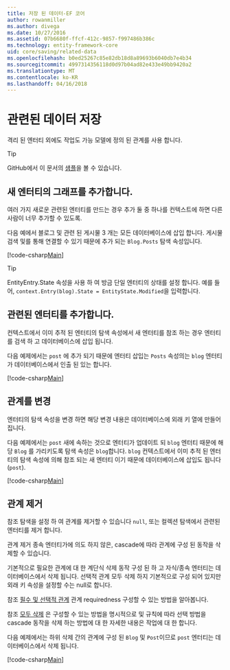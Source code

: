 ```yaml
---
title: 저장 된 데이터-EF 코어
author: rowanmiller
ms.author: divega
ms.date: 10/27/2016
ms.assetid: 07b6680f-ffcf-412c-9857-f997486b386c
ms.technology: entity-framework-core
uid: core/saving/related-data
ms.openlocfilehash: b0ed25267c85e82db18d8a89693b6040db7e4b34
ms.sourcegitcommit: 4997314356118d0d97b04ad82e433e49bb9420a2
ms.translationtype: MT
ms.contentlocale: ko-KR
ms.lasthandoff: 04/16/2018
---
```

# <a name="saving-related-data"></a>관련된 데이터 저장

격리 된 엔터티 외에도 작업도 가능 모델에 정의 된 관계를 사용 합니다.

> [!TIP]  
> GitHub에서 이 문서의 [샘플](https://github.com/aspnet/EntityFramework.Docs/tree/master/samples/core/Saving/Saving/RelatedData/)을 볼 수 있습니다.

## <a name="adding-a-graph-of-new-entities"></a>새 엔터티의 그래프를 추가합니다.

여러 가지 새로운 관련된 엔터티를 만드는 경우 추가 둘 중 하나를 컨텍스트에 하면 다른 사람이 너무 추가할 수 있도록.

다음 예에서 블로그 및 관련 된 게시물 3 개는 모든 데이터베이스에 삽입 합니다. 게시물 검색 및를 통해 연결할 수 있기 때문에 추가 되는 `Blog.Posts` 탐색 속성입니다.

[!code-csharp[Main](../../../samples/core/Saving/Saving/RelatedData/Sample.cs#AddingGraphOfEntities)]

> [!TIP]  
> EntityEntry.State 속성을 사용 하 여 방금 단일 엔터티의 상태를 설정 합니다. 예를 들어, `context.Entry(blog).State = EntityState.Modified`을 입력합니다.

## <a name="adding-a-related-entity"></a>관련된 엔터티를 추가합니다.

컨텍스트에서 이미 추적 된 엔터티의 탐색 속성에서 새 엔터티를 참조 하는 경우 엔터티를 검색 하 고 데이터베이스에 삽입 됩니다.

다음 예제에서는 `post` 에 추가 되기 때문에 엔터티 삽입는 `Posts` 속성의는 `blog` 엔터티가 데이터베이스에서 인출 된 있는 합니다.

[!code-csharp[Main](../../../samples/core/Saving/Saving/RelatedData/Sample.cs#AddingRelatedEntity)]

## <a name="changing-relationships"></a>관계를 변경

엔터티의 탐색 속성을 변경 하면 해당 변경 내용은 데이터베이스에 외래 키 열에 만들어집니다.

다음 예제에서는 `post` 새에 속하는 것으로 엔터티가 업데이트 되 `blog` 엔터티 때문에 해당 `Blog` 를 가리키도록 탐색 속성은 `blog`합니다. `blog` 컨텍스트에서 이미 추적 된 엔터티의 탐색 속성에 의해 참조 되는 새 엔터티 이기 때문에 데이터베이스에 삽입도 됩니다 (`post`).

[!code-csharp[Main](../../../samples/core/Saving/Saving/RelatedData/Sample.cs#ChangingRelationships)]

## <a name="removing-relationships"></a>관계 제거

참조 탐색을 설정 하 여 관계를 제거할 수 있습니다 `null`, 또는 컬렉션 탐색에서 관련된 엔터티를 제거 합니다.

관계 제거 종속 엔터티가에 의도 하지 않은, cascade에 따라 관계에 구성 된 동작을 삭제할 수 있습니다.

기본적으로 필요한 관계에 대 한 계단식 삭제 동작 구성 된 하 고 자식/종속 엔터티는 데이터베이스에서 삭제 됩니다. 선택적 관계 모두 삭제 하지 기본적으로 구성 되어 있지만 외래 키 속성을 설정할 수는 null로 합니다.

참조 [필수 및 선택적 관계](../modeling/relationships.md#required-and-optional-relationships) 관계 requiredness 구성할 수 있는 방법을 알아봅니다.

참조 [모두 삭제](cascade-delete.md) 은 구성할 수 있는 방법을 명시적으로 및 규칙에 따라 선택 방법을 cascade 동작을 삭제 하는 방법에 대 한 자세한 내용은 작업에 대 한 합니다.

다음 예제에서는 하위 삭제 간의 관계에 구성 된 `Blog` 및 `Post`이므로 `post` 엔터티는 데이터베이스에서 삭제 됩니다.

[!code-csharp[Main](../../../samples/core/Saving/Saving/RelatedData/Sample.cs#RemovingRelationships)]
